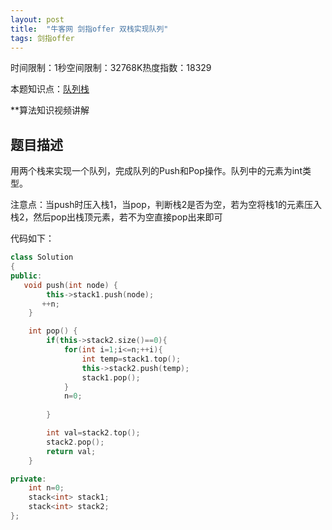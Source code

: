 ```yaml
---
layout: post
title:  "牛客网 剑指offer 双栈实现队列"
tags: 剑指offer
---
```

时间限制：1秒空间限制：32768K热度指数：18329

本题知识点：[队列](https://www.nowcoder.com/questionCenter?questionTypes=000100&mutiTagIds=582)[栈](https://www.nowcoder.com/questionCenter?questionTypes=000100&mutiTagIds=581)

**算法知识视频讲解

## 题目描述

用两个栈来实现一个队列，完成队列的Push和Pop操作。队列中的元素为int类型。



注意点：当push时压入栈1，当pop，判断栈2是否为空，若为空将栈1的元素压入栈2，然后pop出栈顶元素，若不为空直接pop出来即可



代码如下：

```c++
class Solution
{
public:
   void push(int node) {
		this->stack1.push(node);
       ++n;
    }

    int pop() {
		if(this->stack2.size()==0){
			for(int i=1;i<=n;++i){
				int temp=stack1.top();
				this->stack2.push(temp);
				stack1.pop();
			}
            n=0;
			
		}

		int val=stack2.top();
		stack2.pop();
		return val;
    }

private:
    int n=0;
    stack<int> stack1;
    stack<int> stack2;
};
```

